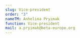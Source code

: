 ```yaml
---
slug: Vice-president
order: "3"
nameTM: Anhelina Pryimak
function: Vice-president
mail: a.pryimak@beta-europe.org
---
```


